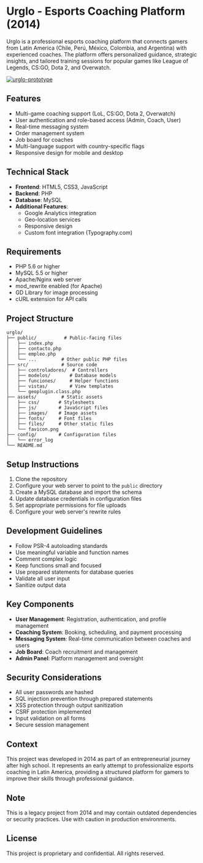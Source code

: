 # Urglo - Esports Coaching Platform (2014)

Urglo is a professional esports coaching platform that connects gamers from Latin America (Chile, Perú, México, Colombia, and Argentina) with experienced coaches. The platform offers personalized guidance, strategic insights, and tailored training sessions for popular games like League of Legends, CS:GO, Dota 2, and Overwatch.

<p>
  <a href="#">
    <img src="https://github-production-user-asset-6210df.s3.amazonaws.com/52969662/281887769-b9511aef-aae5-451d-9a79-e212ef13beea.jpg" alt="urglo-prototype">
  </a>
</p>

## Features
- Multi-game coaching support (LoL, CS:GO, Dota 2, Overwatch)
- User authentication and role-based access (Admin, Coach, User)
- Real-time messaging system
- Order management system
- Job board for coaches
- Multi-language support with country-specific flags
- Responsive design for mobile and desktop

## Technical Stack
- **Frontend**: HTML5, CSS3, JavaScript
- **Backend**: PHP
- **Database**: MySQL
- **Additional Features**:
  - Google Analytics integration
  - Geo-location services
  - Responsive design
  - Custom font integration (Typography.com)

## Requirements
- PHP 5.6 or higher
- MySQL 5.5 or higher
- Apache/Nginx web server
- mod_rewrite enabled (for Apache)
- GD Library for image processing
- cURL extension for API calls

## Project Structure
```
urglo/
├── public/          # Public-facing files
│   ├── index.php
│   ├── contacto.php
│   ├── empleo.php
│   └── ...         # Other public PHP files
├── src/            # Source code
│   ├── controladores/  # Controllers
│   ├── modelos/       # Database models
│   ├── funciones/     # Helper functions
│   ├── vistas/        # View templates
│   └── geoplugin.class.php
├── assets/         # Static assets
│   ├── css/       # Stylesheets
│   ├── js/        # JavaScript files
│   ├── images/    # Image assets
│   ├── fonts/     # Font files
│   ├── files/     # Other static files
│   └── favicon.png
├── config/        # Configuration files
│   └── error_log
└── README.md
```

## Setup Instructions
1. Clone the repository
2. Configure your web server to point to the `public` directory
3. Create a MySQL database and import the schema
4. Update database credentials in configuration files
5. Set appropriate permissions for file uploads
6. Configure your web server's rewrite rules

## Development Guidelines
- Follow PSR-4 autoloading standards
- Use meaningful variable and function names
- Comment complex logic
- Keep functions small and focused
- Use prepared statements for database queries
- Validate all user input
- Sanitize output data

## Key Components
- **User Management**: Registration, authentication, and profile management
- **Coaching System**: Booking, scheduling, and payment processing
- **Messaging System**: Real-time communication between coaches and users
- **Job Board**: Coach recruitment and management
- **Admin Panel**: Platform management and oversight

## Security Considerations
- All user passwords are hashed
- SQL injection prevention through prepared statements
- XSS protection through output sanitization
- CSRF protection implemented
- Input validation on all forms
- Secure session management

## Context
This project was developed in 2014 as part of an entrepreneurial journey after high school. It represents an early attempt to professionalize esports coaching in Latin America, providing a structured platform for gamers to improve their skills through professional guidance.

## Note
This is a legacy project from 2014 and may contain outdated dependencies or security practices. Use with caution in production environments.

## License
This project is proprietary and confidential. All rights reserved.
